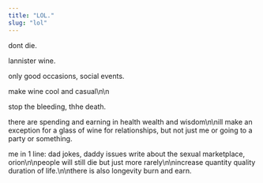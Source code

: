 ```yaml
---
title: "LOL."
slug: "lol"
---
```


dont die.

lannister wine.

only good occasions, social events.

make wine cool and casual\n\n

stop the bleeding, thhe death.

there are spending and earning in health wealth and wisdom\n\nill make an exception for a glass of wine for relationships, but not just me or going to a party or something.

me in 1 line: dad jokes, daddy issues
write about the sexual marketplace, orion\n\npeople will still die but just more rarely\n\nincrease quantity quality duration of life.\n\nthere is also longevity burn and earn.
